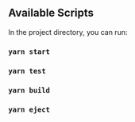 ## Available Scripts
In the project directory, you can run:

### `yarn start`
### `yarn test`
### `yarn build`
### `yarn eject`